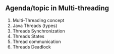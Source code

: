 ## Agenda/topic in Multi-threading
1. Multi-Threading concept
2. Java Threads (types)
3. Threads Synchronization
4. Threads States
5. Thread communication
6. Threads Deadlock
